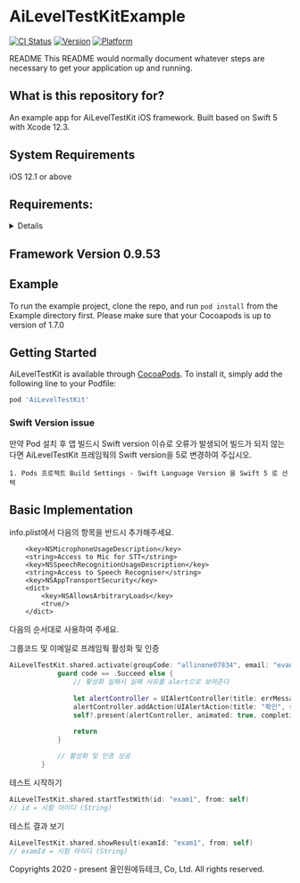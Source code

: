 # AiLevelTestKitExample 

[![CI Status](https://img.shields.io/travis/jk-gna/AiLevelTestSFKit.svg?style=flat)](https://travis-ci.org/jk-gna/AiLevelTestSFKit)
[![Version](https://img.shields.io/cocoapods/v/AiLevelTestSFKit.svg?style=flat)](https://cocoapods.org/pods/AiLevelTestSFKit)
[![Platform](https://img.shields.io/cocoapods/p/AiLevelTestSFKit.svg?style=flat)](https://cocoapods.org/pods/AiLevelTestSFKit)

README
This README would normally document whatever steps are necessary to get your application up and running.

## What is this repository for?
An example app for AiLevelTestKit iOS framework. 
Built based on Swift 5 with Xcode 12.3.

## System Requirements
iOS 12.1 or above

## Requirements:
<details>
1. Requires iOS 12.1 or later. The sample project is optimized for iOS 13.
2. Requires Automatic Reference Counting (ARC).
3. Optimized for ARM64 Architecture.
</details>

## Framework Version 0.9.53

## Example

To run the example project, clone the repo, and run `pod install` from the Example directory first.
Please make sure that your Cocoapods is up to version of 1.7.0


## Getting Started

AiLevelTestKit is available through [CocoaPods](https://cocoapods.org). To install
it, simply add the following line to your Podfile:

```ruby
pod 'AiLevelTestKit'
```


### Swift Version issue

만약 Pod 설치 후 앱 빌드시 Swift version 이슈로  오류가 발생되어 빌드가 되지 않는다면
AiLevelTestKit 프레임웍의 Swift version을 5로 변경하여 주십시오.

    1. Pods 프로젝트 Build Settings - Swift Language Version 을 Swift 5 로 선택
     

## Basic Implementation

info.plist에서 다음의 항목을 반드시 추가해주세요.
```
    <key>NSMicrophoneUsageDescription</key>
    <string>Access to Mic for STT</string>
    <key>NSSpeechRecognitionUsageDescription</key>
    <string>Access to Speech Recogniser</string>
    <key>NSAppTransportSecurity</key>
    <dict>
        <key>NSAllowsArbitraryLoads</key>
        <true/>
    </dict>    
```

다음의 순서대로 사용하여 주세요.

그룹코드 및 이메일로 프레임웍 활성화 및 인증
```swift
AiLevelTestKit.shared.activate(groupCode: "allinone07834", email: "evan", themeColour: #colorLiteral(red: 0.2745098174, green: 0.4862745106, blue: 0.1411764771, alpha: 1)) { [weak self] (code, errMessage) in
            guard code == .Succeed else {
                // 홯성화 실패시 실패 사유를 alert으로 보여준다
                
                let alertController = UIAlertController(title: errMessage, message: nil, preferredStyle: .alert)
                alertController.addAction(UIAlertAction(title: "확인", style: .cancel, handler: nil))
                self?.present(alertController, animated: true, completion: nil)
                
                return
            }

            // 활성화 및 인증 성공
        }
```


테스트 시작하기
```swift
AiLevelTestKit.shared.startTestWith(id: "exam1", from: self)
// id = 시험 아이디 (String)
```


테스트 결과 보기 
```swift
AiLevelTestKit.shared.showResult(examId: "exam1", from: self)
// examId = 시험 아이디 (String)
```



Copyrights 2020 - present 올인원에듀테크, Co, Ltd. All rights reserved.
